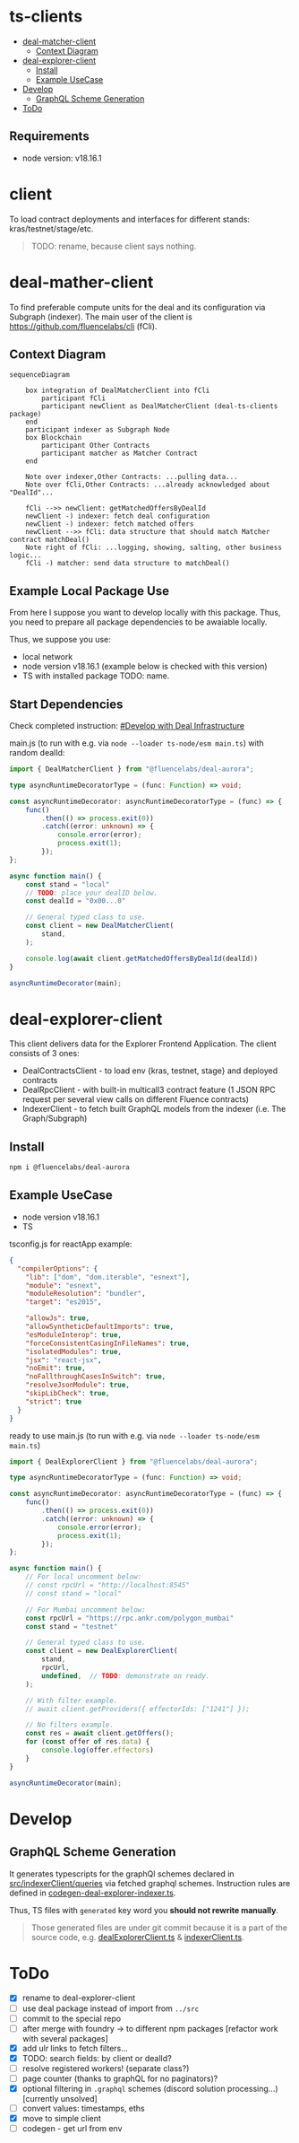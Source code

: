 # ts-clients

* [deal-matcher-client](#deal-explorer-client)
   * [Context Diagram](#context-diagram)
* [deal-explorer-client](#deal-explorer-client)
   * [Install](#install)
   * [Example UseCase](#example-usecase)
* [Develop](#develop)
   * [GraphQL Scheme Generation](#graphql-scheme-generation)
* [ToDo](#todo)

## Requirements
- node version: v18.16.1

# client
To load contract deployments and interfaces for different stands: kras/testnet/stage/etc.

> TODO: rename, because client says nothing.

# deal-mather-client
To find preferable compute units for the deal and its configuration via Subgraph (indexer). The main user of the client is https://github.com/fluencelabs/cli (fCli).

## Context Diagram

```mermaid
sequenceDiagram

    box integration of DealMatcherClient into fCli
        participant fCli
        participant newClient as DealMatcherClient (deal-ts-clients package)
    end
    participant indexer as Subgraph Node
    box Blockchain
        participant Other Contracts
        participant matcher as Matcher Contract
    end

    Note over indexer,Other Contracts: ...pulling data...
    Note over fCli,Other Contracts: ...already acknowledged about "DealId"...
    
    fCli -->> newClient: getMatchedOffersByDealId
    newClient -) indexer: fetch deal configuration
    newClient -) indexer: fetch matched offers
    newClient -->> fCli: data structure that should match Matcher contract matchDeal()
    Note right of fCli: ...logging, showing, salting, other business logic...
    fCli -) matcher: send data structure to matchDeal()
```

## Example Local Package Use
From here I suppose you want to develop locally with this package. Thus, you need to prepare all package dependencies to be awaiable locally.

Thus, we suppose you use:
- local network
- node version v18.16.1 (example below is checked with this version)
- TS with installed package TODO: name. 

## Start Dependencies
Check completed instruction: [#Develop with Deal Infrastructure](../README.md#Develop-with-Deal-Infrastructure)

main.js (to run with e.g. via `node --loader ts-node/esm main.ts`) with random dealId:
```typescript
import { DealMatcherClient } from "@fluencelabs/deal-aurora";

type asyncRuntimeDecoratorType = (func: Function) => void;

const asyncRuntimeDecorator: asyncRuntimeDecoratorType = (func) => {
    func()
        .then(() => process.exit(0))
        .catch((error: unknown) => {
            console.error(error);
            process.exit(1);
        });
};

async function main() {
    const stand = "local"
    // TODO: place your dealID below.
    const dealId = "0x00...0"

    // General typed class to use.
    const client = new DealMatcherClient(
        stand,
    );

    console.log(await client.getMatchedOffersByDealId(dealId))
}

asyncRuntimeDecorator(main);
```

# deal-explorer-client
This client delivers data for the Explorer Frontend Application. The client consists of 3 ones:

- DealContractsClient - to load env {kras, testnet, stage} and deployed contracts
- DealRpcClient - with built-in multicall3 contract feature (1 JSON RPC request per several view calls on different Fluence contracts)
- IndexerClient - to fetch built GraphQL models from the indexer (i.e. The Graph/Subgraph)

## Install 
```bash
npm i @fluencelabs/deal-aurora
```

## Example UseCase
- node version v18.16.1
- TS

tsconfig.js for reactApp example:
```json
{
  "compilerOptions": {
    "lib": ["dom", "dom.iterable", "esnext"],
    "module": "esnext",
    "moduleResolution": "bundler",
    "target": "es2015",

    "allowJs": true,
    "allowSyntheticDefaultImports": true,
    "esModuleInterop": true,
    "forceConsistentCasingInFileNames": true,
    "isolatedModules": true,
    "jsx": "react-jsx",
    "noEmit": true,
    "noFallthroughCasesInSwitch": true,
    "resolveJsonModule": true,
    "skipLibCheck": true,
    "strict": true
  }
}
```

ready to use main.js (to run with e.g. via `node --loader ts-node/esm main.ts`)
```typescript
import { DealExplorerClient } from "@fluencelabs/deal-aurora";

type asyncRuntimeDecoratorType = (func: Function) => void;

const asyncRuntimeDecorator: asyncRuntimeDecoratorType = (func) => {
    func()
        .then(() => process.exit(0))
        .catch((error: unknown) => {
            console.error(error);
            process.exit(1);
        });
};

async function main() {
    // For local uncomment below:
    // const rpcUrl = "http://localhost:8545"
    // const stand = "local"

    // For Mumbai uncomment below:
    const rpcUrl = "https://rpc.ankr.com/polygon_mumbai"
    const stand = "testnet"

    // General typed class to use.
    const client = new DealExplorerClient(
        stand,
        rpcUrl,
        undefined,  // TODO: demonstrate on ready.
    );

    // With filter example.
    // await client.getProviders({ effectorIds: ["1241"] });

    // No filters example.
    const res = await client.getOffers();
    for (const offer of res.data) {
        console.log(offer.effectors)
    }
}

asyncRuntimeDecorator(main);
```

# Develop
## GraphQL Scheme Generation
It generates typescripts for the graphQl schemes declared in [src/indexerClient/queries](src/indexerClient/queries) via fetched graphql schemes. Instruction rules are defined in [codegen-deal-explorer-indexer.ts](codegen-deal-explorer-indexer.ts).

Thus, TS files with `generated` key word you **should not rewrite manually**.

> Those generated files are under git commit because it is a part of the source code, e.g. 
> [dealExplorerClient.ts](client/dealExplorerClient/dealIndexerClient.ts) & [indexerClient.ts](client/dealExplorerClient/indexerClient/indexerClient.ts).

# ToDo
- [x] rename to deal-explorer-client
- [ ] use deal package instead of import from `../src`
- [ ] commit to the special repo
- [ ] after merge with foundry -> to different npm packages [refactor work with several packages]
- [x] add ulr links to fetch filters...
- [x] TODO: search fields: by client or dealId?
- [ ] resolve registered workers! (separate class?)
- [ ] page counter (thanks to graphQL for no paginators)?
- [x] optional filtering in `.graphql` schemes (discord solution processing...) [currently unsolved]
- [ ] convert values: timestamps, eths
- [x] move to simple client
- [ ] codegen - get url from env
